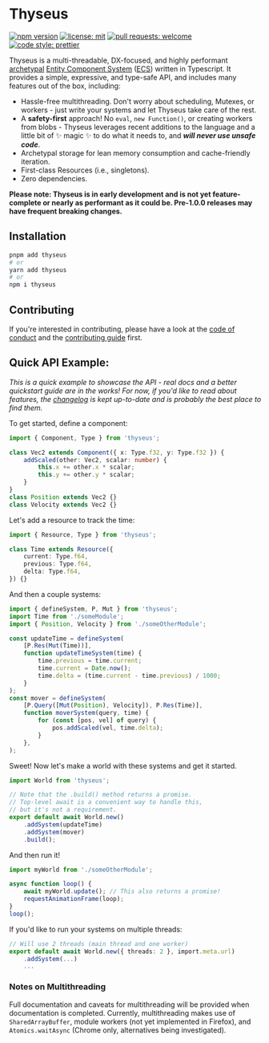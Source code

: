# Thyseus

[![npm version](https://img.shields.io/npm/v/thyseus.svg?style=flat)](https://www.npmjs.com/package/thyseus)
[![license: mit](https://img.shields.io/badge/license-MIT-blue)](./LICENSE)
[![pull requests: welcome](https://img.shields.io/badge/PRs-welcome-brightgreen)](https://github.com/JaimeGensler/thyseus/pulls)
[![code style: prettier](https://img.shields.io/badge/code%20style-prettier-ff69b4)](https://github.com/prettier/prettier)

Thyseus is a multi-threadable, DX-focused, and highly performant
[archetypal](https://github.com/SanderMertens/ecs-faq#archetypes-aka-dense-ecs-or-table-based-ecs)
[Entity Component System](https://en.wikipedia.org/wiki/Entity_component_system)
([ECS](https://github.com/SanderMertens/ecs-faq)) written in Typescript. It
provides a simple, expressive, and type-safe API, and includes many features out
of the box, including:

-   Hassle-free multithreading. Don't worry about scheduling, Mutexes, or
    workers - just write your systems and let Thyseus take care of the rest.
-   A **safety-first** approach! No `eval`, `new Function()`, or creating
    workers from blobs - Thyseus leverages recent additions to the language and
    a little bit of ✨ magic ✨ to do what it needs to, and **_will never use
    unsafe code_**.
-   Archetypal storage for lean memory consumption and cache-friendly iteration.
-   First-class Resources (i.e., singletons).
-   Zero dependencies.

**Please note: Thyseus is in early development and is not yet feature-complete
or nearly as performant as it could be. Pre-1.0.0 releases may have frequent
breaking changes.**

## Installation

```sh
pnpm add thyseus
# or
yarn add thyseus
# or
npm i thyseus
```

## Contributing

If you're interested in contributing, please have a look at the
[code of conduct](./CODE_OF_CONDUCT.md) and the
[contributing guide](./CONTRIBUTING.md) first.

## Quick API Example:

_This is a quick example to showcase the API - real docs and a better quickstart
guide are in the works! For now, if you'd like to read about features, the
[changelog](./CHANGELOG.md) is kept up-to-date and is probably the best place to
find them._

To get started, define a component:

```ts
import { Component, Type } from 'thyseus';

class Vec2 extends Component({ x: Type.f32, y: Type.f32 }) {
	addScaled(other: Vec2, scalar: number) {
		this.x += other.x * scalar;
		this.y += other.y * scalar;
	}
}
class Position extends Vec2 {}
class Velocity extends Vec2 {}
```

Let's add a resource to track the time:

```ts
import { Resource, Type } from 'thyseus';

class Time extends Resource({
	current: Type.f64,
	previous: Type.f64,
	delta: Type.f64,
}) {}
```

And then a couple systems:

<!-- prettier-ignore -->
```ts
import { defineSystem, P, Mut } from 'thyseus';
import Time from './someModule';
import { Position, Velocity } from './someOtherModule';

const updateTime = defineSystem(
	[P.Res(Mut(Time))],
	function updateTimeSystem(time) {
		time.previous = time.current;
		time.current = Date.now();
		time.delta = (time.current - time.previous) / 1000;
	}
);
const mover = defineSystem(
	[P.Query([Mut(Position), Velocity]), P.Res(Time)],
	function moverSystem(query, time) {
		for (const [pos, vel] of query) {
			pos.addScaled(vel, time.delta);
		}
	},
);
```

Sweet! Now let's make a world with these systems and get it started.

<!-- prettier-ignore -->
```ts
import World from 'thyseus';

// Note that the .build() method returns a promise.
// Top-level await is a convenient way to handle this,
// but it's not a requirement.
export default await World.new()
	.addSystem(updateTime)
	.addSystem(mover)
	.build();
```

And then run it!

```ts
import myWorld from './someOtherModule';

async function loop() {
	await myWorld.update(); // This also returns a promise!
	requestAnimationFrame(loop);
}
loop();
```

If you'd like to run your systems on multiple threads:

```ts
// Will use 2 threads (main thread and one worker)
export default await World.new({ threads: 2 }, import.meta.url)
	.addSystem(...)
	...
```

### Notes on Multithreading

Full documentation and caveats for multithreading will be provided when
documentation is completed. Currently, multithreading makes use of
`SharedArrayBuffer`, module workers (not yet implemented in Firefox), and
`Atomics.waitAsync` (Chrome only, alternatives being investigated).
